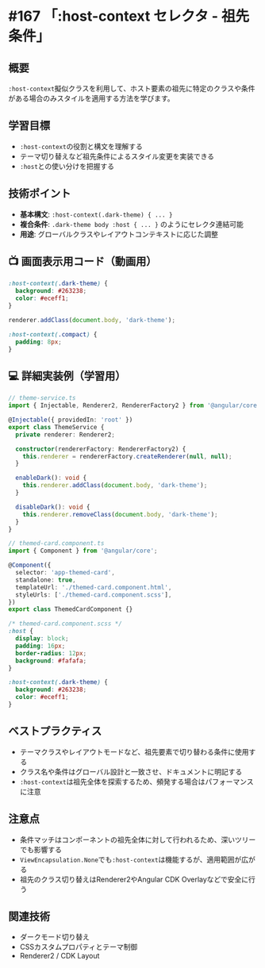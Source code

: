 # #167 「:host-context セレクタ - 祖先条件」

## 概要
`:host-context`擬似クラスを利用して、ホスト要素の祖先に特定のクラスや条件がある場合のみスタイルを適用する方法を学びます。

## 学習目標
- `:host-context`の役割と構文を理解する
- テーマ切り替えなど祖先条件によるスタイル変更を実装できる
- `:host`との使い分けを把握する

## 技術ポイント
- **基本構文**: `:host-context(.dark-theme) { ... }`
- **複合条件**: `.dark-theme body :host { ... }` のようにセレクタ連結可能
- **用途**: グローバルクラスやレイアウトコンテキストに応じた調整

## 📺 画面表示用コード（動画用）

```scss
:host-context(.dark-theme) {
  background: #263238;
  color: #eceff1;
}
```

```typescript
renderer.addClass(document.body, 'dark-theme');
```

```scss
:host-context(.compact) {
  padding: 8px;
}
```

## 💻 詳細実装例（学習用）
```typescript
// theme-service.ts
import { Injectable, Renderer2, RendererFactory2 } from '@angular/core';

@Injectable({ providedIn: 'root' })
export class ThemeService {
  private renderer: Renderer2;

  constructor(rendererFactory: RendererFactory2) {
    this.renderer = rendererFactory.createRenderer(null, null);
  }

  enableDark(): void {
    this.renderer.addClass(document.body, 'dark-theme');
  }

  disableDark(): void {
    this.renderer.removeClass(document.body, 'dark-theme');
  }
}
```

```typescript
// themed-card.component.ts
import { Component } from '@angular/core';

@Component({
  selector: 'app-themed-card',
  standalone: true,
  templateUrl: './themed-card.component.html',
  styleUrls: ['./themed-card.component.scss'],
})
export class ThemedCardComponent {}
```

```scss
/* themed-card.component.scss */
:host {
  display: block;
  padding: 16px;
  border-radius: 12px;
  background: #fafafa;
}

:host-context(.dark-theme) {
  background: #263238;
  color: #eceff1;
}
```

## ベストプラクティス
- テーマクラスやレイアウトモードなど、祖先要素で切り替わる条件に使用する
- クラス名や条件はグローバル設計と一致させ、ドキュメントに明記する
- `:host-context`は祖先全体を探索するため、頻発する場合はパフォーマンスに注意

## 注意点
- 条件マッチはコンポーネントの祖先全体に対して行われるため、深いツリーでも影響する
- `ViewEncapsulation.None`でも`:host-context`は機能するが、適用範囲が広がる
- 祖先のクラス切り替えはRenderer2やAngular CDK Overlayなどで安全に行う

## 関連技術
- ダークモード切り替え
- CSSカスタムプロパティとテーマ制御
- Renderer2 / CDK Layout
